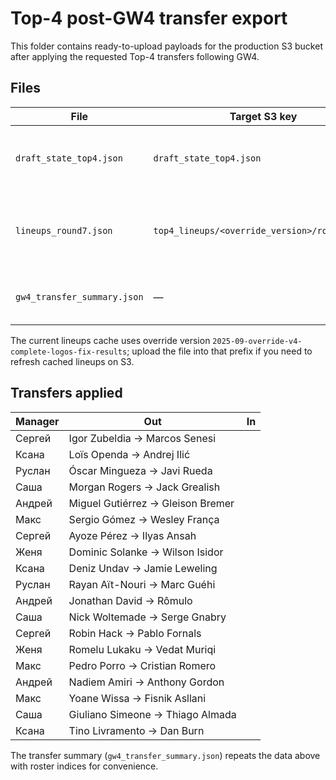 # Top-4 post-GW4 transfer export

This folder contains ready-to-upload payloads for the production S3 bucket
after applying the requested Top-4 transfers following GW4.

## Files

| File | Target S3 key | Notes |
| --- | --- | --- |
| `draft_state_top4.json` | `draft_state_top4.json` | Primary state file with updated rosters. |
| `lineups_round7.json` | `top4_lineups/<override_version>/round7.json` | Optional cache refresh (includes updated `raw_state`). |
| `gw4_transfer_summary.json` | — | Audit log only (not required on S3). |

The current lineups cache uses override version
`2025-09-override-v4-complete-logos-fix-results`; upload the file into that
prefix if you need to refresh cached lineups on S3.

## Transfers applied

| Manager | Out | In |
| --- | --- | --- |
| Сергей | Igor Zubeldia → Marcos Senesi |
| Ксана | Loïs Openda → Andrej Ilić |
| Руслан | Óscar Mingueza → Javi Rueda |
| Саша | Morgan Rogers → Jack Grealish |
| Андрей | Miguel Gutiérrez → Gleison Bremer |
| Макс | Sergio Gómez → Wesley França |
| Сергей | Ayoze Pérez → Ilyas Ansah |
| Женя | Dominic Solanke → Wilson Isidor |
| Ксана | Deniz Undav → Jamie Leweling |
| Руслан | Rayan Aït-Nouri → Marc Guéhi |
| Андрей | Jonathan David → Rômulo |
| Саша | Nick Woltemade → Serge Gnabry |
| Сергей | Robin Hack → Pablo Fornals |
| Женя | Romelu Lukaku → Vedat Muriqi |
| Макс | Pedro Porro → Cristian Romero |
| Андрей | Nadiem Amiri → Anthony Gordon |
| Макс | Yoane Wissa → Fisnik Asllani |
| Саша | Giuliano Simeone → Thiago Almada |
| Ксана | Tino Livramento → Dan Burn |

The transfer summary (`gw4_transfer_summary.json`) repeats the data above
with roster indices for convenience.
